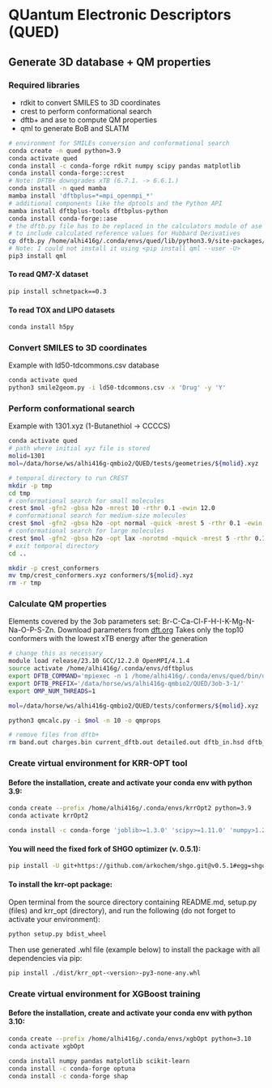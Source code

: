 # QUantum Electronic Descriptors (QUED)

## Generate 3D database + QM properties

### Required libraries

- rdkit to convert SMILES to 3D coordinates
- crest to perform conformational search
- dftb+ and ase to compute QM properties
- qml to generate BoB and SLATM
```bash
# environment for SMILEs conversion and conformational search
conda create -n qued python=3.9
conda activate qued
conda install -c conda-forge rdkit numpy scipy pandas matplotlib
conda install conda-forge::crest
# Note: DFTB+ downgrades xTB (6.7.1. -> 6.6.1.)
conda install -n qued mamba
mamba install 'dftbplus=*=mpi_openmpi_*'
# additional components like the dptools and the Python API
mamba install dftbplus-tools dftbplus-python
conda install conda-forge::ase
# the dftb.py file has to be replaced in the calculators module of ase
# to include calculated reference values for Hubbard Derivatives
cp dftb.py /home/alhi416g/.conda/envs/qued/lib/python3.9/site-packages/ase/calculators/dftb.py
# Note: I could not install it using <pip install qml --user -U>
pip3 install qml
```

<!-- #### To generate BoB and SLATM
I tried the option indicated by documentation and krr-opt/experiments/QM7X/README.md but neither of them worked
```bash
pip3 install qml
``` -->

#### To read QM7-X dataset
```bash
pip install schnetpack==0.3
```

#### To read TOX and LIPO datasets
```bash
conda install h5py
```


### Convert SMILES to 3D coordinates
Example with ld50-tdcommons.csv database
```bash
conda activate qued
python3 smile2geom.py -i ld50-tdcommons.csv -x 'Drug' -y 'Y'
```

### Perform conformational search
Example with 1301.xyz (1-Butanethiol -> CCCCS)
```bash
conda activate qued
# path where initial xyz file is stored
molid=1301
mol=/data/horse/ws/alhi416g-qmbio2/QUED/tests/geometries/${molid}.xyz

# temporal directory to run CREST
mkdir -p tmp
cd tmp
# conformational search for small molecules
crest $mol -gfn2 -gbsa h2o -mrest 10 -rthr 0.1 -ewin 12.0
# conformational search for medium-size molecules
crest $mol -gfn2 -gbsa h2o -opt normal -quick -mrest 5 -rthr 0.1 -ewin 12.0
# conformational search for large molecules
crest $mol -gfn2 -gbsa h2o -opt lax -norotmd -mquick -mrest 5 -rthr 0.1 -ewin 12.0
# exit temporal directory
cd ..

mkdir -p crest_conformers
mv tmp/crest_conformers.xyz conformers/${molid}.xyz
rm -r tmp
```
<!-- 
### Select 10 conformers with the lowest xTB energy after the generation
Example with folder <crest_conformers>
```bash
conda activate qued
python3 select_conformers.py -i crest_conformers
``` -->

### Calculate QM properties
Elements covered by the 3ob parameters set: Br-C-Ca-Cl-F-H-I-K-Mg-N-Na-O-P-S-Zn. Download parameters from [dft.org](https://dftb.org/parameters/download.html#)
Takes only the top10 conformers with the lowest xTB energy after the generation
```bash
# change this as necessary
module load release/23.10 GCC/12.2.0 OpenMPI/4.1.4
source activate /home/alhi416g/.conda/envs/dftbplus
export DFTB_COMMAND='mpiexec -n 1 /home/alhi416g/.conda/envs/qued/bin/dftb+'
export DFTB_PREFIX='/data/horse/ws/alhi416g-qmbio2/QUED/3ob-3-1/'
export OMP_NUM_THREADS=1

mol=/data/horse/ws/alhi416g-qmbio2/QUED/tests/conformers/${molid}.xyz

python3 qmcalc.py -i $mol -n 10 -o qmprops

# remove files from dftb+
rm band.out charges.bin current_dftb.out detailed.out dftb_in.hsd dftb_pin.hsd geo_end.gen
```

### Create virtual environment for KRR-OPT tool

#### Before the installation, create and activate your conda env with python 3.9:
```bash
conda create --prefix /home/alhi416g/.conda/envs/krrOpt2 python=3.9
conda activate krrOpt2

conda install -c conda-forge 'joblib>=1.3.0' 'scipy>=1.11.0' 'numpy>1.23.0,<1.24.0' 'matplotlib>=3.7.0' 'scikit-learn>=1.5.0' 'typing-extensions>=4.7.0'
```

#### You will need the fixed fork of SHGO optimizer (v. 0.5.1):
```bash
pip install -U git+https://github.com/arkochem/shgo.git@v0.5.1#egg=shgo
```

#### To install the krr-opt package: 
Open terminal from the source directory containing README.md, setup.py (files) 
and krr_opt (directory), and run the following (do not forget to activate your environment):
```bash
python setup.py bdist_wheel
```
Then use generated .whl file (example below) to install the package with all dependencies via pip:
```bash
pip install ./dist/krr_opt-<version>-py3-none-any.whl
```

### Create virtual environment for XGBoost training

#### Before the installation, create and activate your conda env with python 3.10:
```bash
conda create --prefix /home/alhi416g/.conda/envs/xgbOpt python=3.10
conda activate xgbOpt

conda install numpy pandas matplotlib scikit-learn
conda install -c conda-forge optuna
conda install -c conda-forge shap
```

